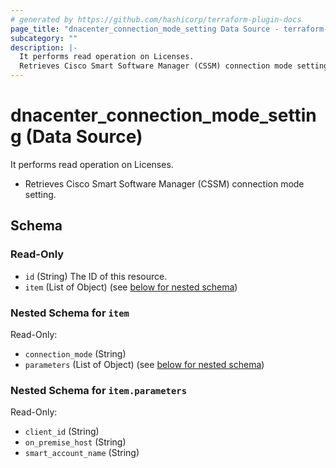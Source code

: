 ```yaml
---
# generated by https://github.com/hashicorp/terraform-plugin-docs
page_title: "dnacenter_connection_mode_setting Data Source - terraform-provider-dnacenter"
subcategory: ""
description: |-
  It performs read operation on Licenses.
  Retrieves Cisco Smart Software Manager (CSSM) connection mode setting.
---
```


# dnacenter_connection_mode_setting (Data Source)

It performs read operation on Licenses.

- Retrieves Cisco Smart Software Manager (CSSM) connection mode setting.



<!-- schema generated by tfplugindocs -->
## Schema

### Read-Only

- `id` (String) The ID of this resource.
- `item` (List of Object) (see [below for nested schema](#nestedatt--item))

<a id="nestedatt--item"></a>
### Nested Schema for `item`

Read-Only:

- `connection_mode` (String)
- `parameters` (List of Object) (see [below for nested schema](#nestedobjatt--item--parameters))

<a id="nestedobjatt--item--parameters"></a>
### Nested Schema for `item.parameters`

Read-Only:

- `client_id` (String)
- `on_premise_host` (String)
- `smart_account_name` (String)

